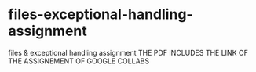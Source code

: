 # files-exceptional-handling-assignment
files &amp; exceptional handling assignment
THE PDF INCLUDES THE LINK OF THE ASSIGNEMENT OF GOOGLE COLLABS 
